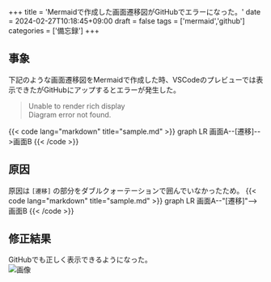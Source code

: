 +++
title = 'Mermaidで作成した画面遷移図がGitHubでエラーになった。'
date = 2024-02-27T10:18:45+09:00
draft = false
tags = ['mermaid','github']
categories = ['備忘録']
+++
## 事象
下記のような画面遷移図をMermaidで作成した時、VSCodeのプレビューでは表示できたがGitHubにアップするとエラーが発生した。
> Unable to render rich display  
> Diagram error not found.

{{< code lang="markdown" title="sample.md" >}}
graph LR
    画面A--[遷移]-->画面B
{{< /code >}}

## 原因
原因は `[遷移]` の部分をダブルクォーテーションで囲んでいなかったため。
{{< code lang="markdown" title="sample.md" >}}
graph LR
    画面A--"[遷移]"-->画面B
{{< /code >}}

## 修正結果
GitHubでも正しく表示できるようになった。  
![画像](Image.png)
